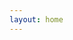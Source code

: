 ```yaml
---
layout: home
---
```


<head>
  <meta name="og:title" content="{{ site.title }}">
  <meta name="og:description" content="{{ site.description }}">
  <meta property="og:image" content="{{ "/assets/portfolio.png" | relative_url}}">
</head>